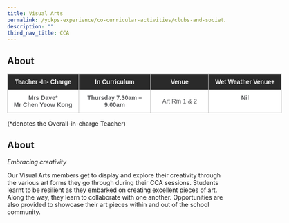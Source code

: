 ```yaml
---
title: Visual Arts
permalink: /yckps-experience/co-curricular-activities/clubs-and-societies/visual-arts
description: ""
third_nav_title: CCA
---
```


  

About
-----
<style type="text/css">
.tg  {border-collapse:collapse;border-spacing:0;}
.tg td{border-color:black;border-style:solid;border-width:1px;font-family:Arial, sans-serif;font-size:14px;
  overflow:hidden;padding:10px 5px;word-break:normal;}
.tg th{border-color:black;border-style:solid;border-width:1px;font-family:Arial, sans-serif;font-size:14px;
  font-weight:normal;overflow:hidden;padding:10px 5px;word-break:normal;}
.tg .tg-12c9{background-color:#FFF;border-color:#c0c0c0;color:#58595B;font-weight:bold;text-align:center;vertical-align:top}
.tg .tg-qira{background-color:#FFF;border-color:#c0c0c0;color:#58595B;text-align:center;vertical-align:middle}
.tg .tg-lh01{background-color:#2A2A2A;border-color:#c0c0c0;color:#EEE;font-weight:bold;text-align:center;vertical-align:top}
.tg .tg-1hqx{background-color:#FFF;border-color:#c0c0c0;color:#58595B;font-weight:bold;text-align:center;vertical-align:middle}
</style>
<table class="tg" style="undefined;table-layout: fixed; width: 635px">
<colgroup>
<col style="width: 165.003906px">
<col style="width: 167.003906px">
<col style="width: 134.003906px">
<col style="width: 169.003906px">
</colgroup>
<thead>
  <tr>
    <th class="tg-lh01">Teacher -In- Charge </th>
    <th class="tg-lh01">In Curriculum </th>
    <th class="tg-lh01">Venue </th>
    <th class="tg-lh01">Wet Weather Venue+ </th>
  </tr>
</thead>
<tbody>
  <tr>
    <td class="tg-12c9">Mrs Dave* <br>Mr Chen Yeow Kong </td>
    <td class="tg-1hqx">Thursday 7.30am – 9.00am </td>
    <td class="tg-qira">Art Rm 1 &amp; 2</td>
    <td class="tg-12c9">Nil </td>
  </tr>
</tbody>
</table>
(*denotes the Overall-in-charge Teacher)   

About
-----

_Embracing creativity_  

Our Visual Arts members get to display and explore their creativity through the various art forms they go through during their CCA sessions. Students learnt to be resilient as they embarked on creating excellent pieces of art. Along the way, they learn to collaborate with one another. Opportunities are also provided to showcase their art pieces within and out of the school community.